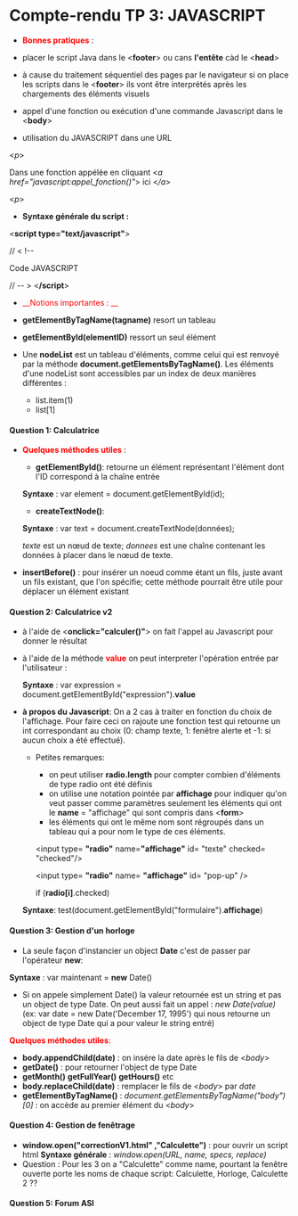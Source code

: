 # Compte-rendu TP 3: JAVASCRIPT

* <span style="color:red"> __Bonnes pratiques__ </span>:

 * placer le script Java dans le <__footer__> ou cans __l'entête__ càd le <__head__>
 * à cause du traitement séquentiel des pages par le navigateur si on place les scripts dans le <__footer__> ils vont être interprétés après les chargements des éléments visuels
 * appel d'une fonction ou exécution d'une commande Javascript dans le <__body__>
 * utilisation du JAVASCRIPT dans une URL

 <*p*>

 Dans une fonction appélée en cliquant <*a href="javascript:appel_fonction()"*> ici <*/a*>

 <*p*>

 * __Syntaxe générale du script :__

<__script type="text/javascript"__>

// < !--

Code JAVASCRIPT

// -- >
<__/script__>


* <span style="color:red"> __Notions importantes : __ </span>

 * __getElementByTagName(tagname)__ resort un tableau
 * __getElementById(elementID)__ ressort un seul élément
 * Une __nodeList__ est un tableau d'éléments, comme celui qui est renvoyé par la méthode __document.getElementsByTagName()__. Les éléments d'une nodeList sont accessibles par un index de deux manières différentes :

    * list.item(1)
    * list[1]



#### Question 1: Calculatrice

* <span style="color:red"> __Quelques méthodes utiles__ </span>:
  * __getElementById()__: retourne un élément représentant l'élément dont l'ID correspond à la chaîne entrée

   __Syntaxe__ : var element = document.getElementById(id);
  * __createTextNode()__:

   __Syntaxe__ : var text = document.createTextNode(données);

    *texte* est un nœud de texte;
    *donnees* est une chaîne contenant les données à placer dans le nœud de texte.

 * __insertBefore()__ : pour insérer un noeud comme étant un fils, juste avant un fils existant, que l'on spécifie; cette méthode pourrait être utile pour déplacer un élément existant


#### Question 2: Calculatrice v2

* à l'aide de <__onclick="calculer()"__> on fait l'appel au Javascript pour donner le résultat
* à l'aide de la méthode <span style="color:red"> __value__ </span> on peut interpreter l'opération entrée par l'utilisateur :

  __Syntaxe__ : var expression = document.getElementById("expression").__value__

* __à propos du Javascript__:
  On a 2 cas à traiter en fonction du choix de l'affichage. Pour faire ceci on rajoute une fonction test qui retourne un int correspondant au choix (0: champ texte, 1: fenêtre alerte et -1: si aucun choix a été effectué).

  * Petites remarques:
    * on peut utiliser __radio.length__ pour compter combien d'éléments de type radio ont été définis
    * on utilise une notation pointée par __affichage__ pour indiquer qu'on veut passer comme paramètres seulement les éléments qui ont le __name__ = "affichage" qui sont compris dans <__form__>
    * les éléments qui ont le même nom sont régroupés dans un tableau qui a pour nom le type de ces éléments.

    <input type= __"radio"__ name=__"affichage"__ id= "texte" checked= "checked"/>

    <input type= __"radio"__ name= __"affichage"__ id= "pop-up" />

    if (__radio[i]__.checked)

  __Syntaxe__: test(document.getElementById("formulaire").__affichage__)


#### Question 3: Gestion d'un horloge

* La seule façon d'instancier un object __Date__ c'est de passer par l'opérateur __new__:

__Syntaxe__ : var maintenant = __new__ Date()

* Si on appele simplement Date() la valeur retournée est un string et pas un object de type Date. On peut aussi fait un appel : *new Date(value)* (ex: var date = new Date('December 17, 1995') qui nous retourne un object de type Date qui a pour valeur le string entré)


<span style="color:red"> __Quelques méthodes utiles__: </span>


* __body.appendChild(date)__ : on insére la date après le fils de <*body*>
* __getDate()__ : pour retourner l'object de type Date
* __getMonth()__ __getFullYear()__ __getHours()__ etc
* __body.replaceChild(date)__ : remplacer le fils de <*body*> par *date*
* __getElementByTagName()__ : *document.getElementsByTagName("body")[0]*  : on accède au premier élément du <*body*>


#### Question 4: Gestion de fenêtrage

* __window.open("correctionV1.html" ,"Calculette")__ : pour ouvrir un script html
__Syntaxe générale__ :  *window.open(URL, name, specs, replace)*
* Question : Pour les 3 on a "Calculette" comme name, pourtant la fenêtre ouverte porte les noms de chaque script: Calculette, Horloge, Calculette 2 ??


#### Question 5: Forum ASI
